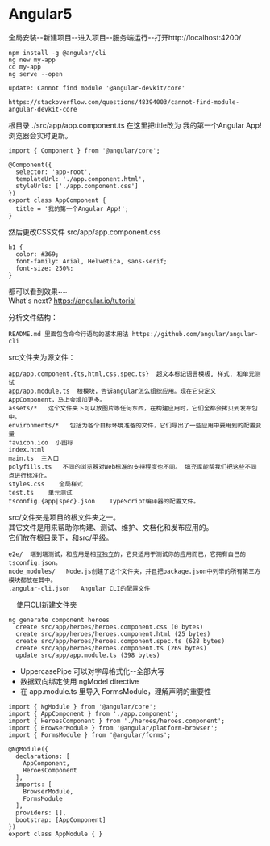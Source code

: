 # Angular5

全局安装--新建项目--进入项目--服务端运行--打开http://localhost:4200/

```
npm install -g @angular/cli
ng new my-app
cd my-app
ng serve --open     

update: Cannot find module '@angular-devkit/core'

https://stackoverflow.com/questions/48394003/cannot-find-module-angular-devkit-core
```

根目录 ./src/app/app.component.ts 在这里把title改为 我的第一个Angular App! 浏览器会实时更新。
```
import { Component } from '@angular/core';

@Component({
  selector: 'app-root',
  templateUrl: './app.component.html',
  styleUrls: ['./app.component.css']
})
export class AppComponent {
  title = '我的第一个Angular App!';
}
```

然后更改CSS文件 src/app/app.component.css
```
h1 {
  color: #369;
  font-family: Arial, Helvetica, sans-serif;
  font-size: 250%;
}
```

都可以看到效果~~  
What's next? https://angular.io/tutorial

分析文件结构：   
```
README.md 里面包含命令行语句的基本用法 https://github.com/angular/angular-cli  
```
src文件夹为源文件： 
```
app/app.component.{ts,html,css,spec.ts}  超文本标记语言模板, 样式, 和单元测试
app/app.module.ts  根模块，告诉angular怎么组织应用。现在它只定义AppComponent，马上会增加更多。    
assets/*   这个文件夹下可以放图片等任何东西，在构建应用时，它们全都会拷贝到发布包中。   
environments/*   包括为各个目标环境准备的文件，它们导出了一些应用中要用到的配置变量  
favicon.ico  小图标    
index.html     
main.ts  主入口   
polyfills.ts   不同的浏览器对Web标准的支持程度也不同。 填充库能帮我们把这些不同点进行标准化。
styles.css    全局样式  
test.ts    单元测试   
tsconfig.{app|spec}.json    TypeScript编译器的配置文件。
```     

src/文件夹是项目的根文件夹之一。  
其它文件是用来帮助你构建、测试、维护、文档化和发布应用的。   
它们放在根目录下，和src/平级。     
```   
e2e/  端到端测试，和应用是相互独立的，它只适用于测试你的应用而已，它拥有自己的tsconfig.json。  
node_modules/   Node.js创建了这个文件夹，并且把package.json中列举的所有第三方模块都放在其中。  
.angular-cli.json   Angular CLI的配置文件        
```    
     
     
使用CLI新建文件夹
```
ng generate component heroes
  create src/app/heroes/heroes.component.css (0 bytes)
  create src/app/heroes/heroes.component.html (25 bytes)
  create src/app/heroes/heroes.component.spec.ts (628 bytes)
  create src/app/heroes/heroes.component.ts (269 bytes)
  update src/app/app.module.ts (398 bytes)   
```    
* UppercasePipe 可以对字母格式化--全部大写   
* 数据双向绑定使用 ngModel directive    
* 在 app.module.ts 里导入 FormsModule，理解声明的重要性    
```   
import { NgModule } from '@angular/core';
import { AppComponent } from './app.component';
import { HeroesComponent } from './heroes/heroes.component';
import { BrowserModule } from '@angular/platform-browser';
import { FormsModule } from '@angular/forms';

@NgModule({
  declarations: [
    AppComponent,
    HeroesComponent
  ],
  imports: [
    BrowserModule,
    FormsModule
  ],
  providers: [],
  bootstrap: [AppComponent]
})
export class AppModule { }
  
```   





